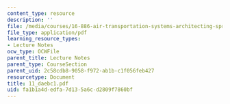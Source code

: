 ```yaml
---
content_type: resource
description: ''
file: /media/courses/16-886-air-transportation-systems-architecting-spring-2004/fa1b1a4dedfa7d135a6cd2809f7860bf_11_daebc1.pdf
file_type: application/pdf
learning_resource_types:
- Lecture Notes
ocw_type: OCWFile
parent_title: Lecture Notes
parent_type: CourseSection
parent_uid: 2c58cdb8-9058-f972-ab1b-c1f056feb427
resourcetype: Document
title: 11_daebc1.pdf
uid: fa1b1a4d-edfa-7d13-5a6c-d2809f7860bf
---
```

